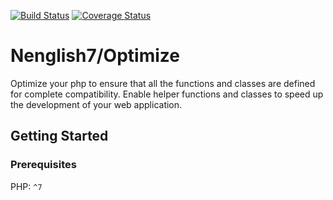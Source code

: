 [![Build Status](https://travis-ci.org/Nenglish7/Optimize.svg?branch=master)](https://travis-ci.org/Nenglish7/Optimize) [![Coverage Status](https://coveralls.io/repos/github/Nenglish7/Optimize/badge.svg?branch=master)](https://coveralls.io/github/Nenglish7/Optimize?branch=master)

# Nenglish7/Optimize 
Optimize your php to ensure that all the functions and classes are defined for complete compatibility. Enable helper functions and classes to speed up the development of your web application.

## Getting Started
### Prerequisites
PHP: `^7`
